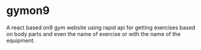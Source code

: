 # gymon9
A react based on9 gym website using rapid api for getting exercises based on body parts and even the name of exercise or with the name of the equipment. 
